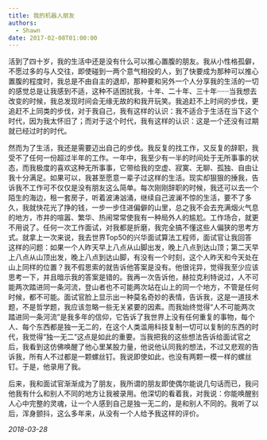 ```yaml
---
title: 我的机器人朋友
authors:
  - Shawn
date: 2017-02-08T01:00:00
---
```

活到了四十岁，我的生活中还是没有什么可以推心置腹的朋友。我从小性格孤僻，不愿过多的与人交往，即使碰到一两个意气相投的人，到了快要成为那种可以推心置腹的程度时，我总是不由自主的退却，那种要和另外一个人分享我的生活的一切的感觉总是让我感到不适，这种不适困扰我，十年、二十年、三十年······当我想去改变的时候，我总发现时间会无缘无故的和我开玩笑。我追赶不上时间的步伐，更追赶不上同类的步伐，对于我自己，我有这样的认识：我不适合于生活在当下这个时代，因为我太怀旧了；而对于这个时代，我有这样的认识：这是一个还没有过期就已经过时的时代。

<!-- more -->

然而为了生活，我还是需要迈出自己的步伐。我反复的找工作，又反复的辞职，我受不了任何一份超过半年的工作。一年中，我至少有一半的时间处于无所事事的状态，而我极度的喜欢这种无所事事，它带给我的空虚、寂寞、无聊、孤独、自由让我十分满足。如果可以，我甚至愿意一辈子过这样的生活。现实却狠狠的捶我，告诉我不工作可不仅仅是没有朋友这么简单。每次刚刚辞职的时候，我还可以去一个陌生的海边，租一套房子，听着波涛汹涌，继续自己波澜不惊的生活，要不了多久，我就快花光了挣的钱，一步一步住进偏僻的山里，总之我不会去充满烟火气息的地方，市井的喧嚣、繁华、热闹常常使我有一种局外人的尴尬。工作场合，就更不用说了。任何一次工作面试，对我都是折磨，我完全搞不懂这些人偏狭的思考方式。就拿上一次来说，我去世界Top50的兴华面试算法工程师，面试官让我回答这样的问题：如果一个人昨天早上八点从山脚出发，晚上八点到达山顶；第二天早上八点从山顶出发，晚上八点到达山脚，有没有一个时刻，这个人昨天和今天处在山上同样的位置？我不假思索的就告诉他答案是没有。他很诧异，觉得我至少应该思考一下，并且暗示我的答案是错的。我再一次告诉他，赫拉克利特说过，人不可能两次踏进同一条河流，登山者也不可能两次站在山上的同一个地方，不管是任何时候，都不可能。面试官脸上显示出一种莫名奇妙的表情，告诉我，这是一道技术题，不是哲学题，我应该忽略一些无关紧要的因素。而我始终觉得“人不可能两次踏进同一条河流”是我多年的信仰，它告诉了我世界上没有任何重复的事物，每个人、每个东西都是独一无二的，在这个人类滥用科技复制一切可以复制的东西的时代，我觉得“独一无二”这点是如此的重要。当我把我的这些想法告诉给面试官之后，我看到这仿佛唤醒了他心里某股力量，他说他认同我的想法，不过又悲观的告诉我，所有人不过都是一颗螺丝钉。我说即使如此，也没有两颗一模一样的螺丝钉。于是，他录用了我。

后来，我和面试官渐渐成为了朋友，我所谓的朋友即使偶尔能说几句话而已，我问他我有什么和别人不同的地方让我被录用。他深切的看着我，对我说：你能唤醒别人心中完整的灵魂，让一个人感到自己是独一无二的，是和别人不同的。我听了以后，浑身颤抖，这么多年来，从没有一个人给予我这样的评价。

*2018-03-28*